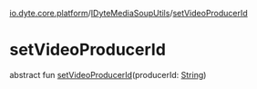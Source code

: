 [io.dyte.core.platform](../index.md)/[IDyteMediaSoupUtils](index.md)/[setVideoProducerId](set-video-producer-id.md)

# setVideoProducerId


abstract fun [setVideoProducerId](set-video-producer-id.md)(producerId: [String](https://kotlinlang.org/api/latest/jvm/stdlib/kotlin/-string/index.html))
